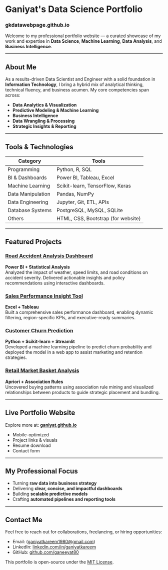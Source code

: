 # Ganiyat's Data Science Portfolio
### gkdatawebpage.github.io

Welcome to my professional portfolio website — a curated showcase of my work and expertise in **Data Science**, **Machine Learning**, **Data Analysis**, and **Business Intelligence**.

---

## About Me

As a results-driven Data Scientist and Engineer with a solid foundation in **Information Technology**, I bring a hybrid mix of analytical thinking, technical fluency, and business acumen. My core competencies span across:

-  **Data Analytics & Visualization**
-  **Predictive Modeling & Machine Learning**
-  **Business Intelligence**
-  **Data Wrangling & Processing**
-  **Strategic Insights & Reporting**

---

##  Tools & Technologies

| Category | Tools |
|----------|-------|
| Programming | Python, R, SQL |
| BI & Dashboards | Power BI, Tableau, Excel |
| Machine Learning | Scikit-learn, TensorFlow, Keras |
| Data Manipulation | Pandas, NumPy |
| Data Engineering | Jupyter, Git, ETL, APIs |
| Database Systems | PostgreSQL, MySQL, SQLite |
| Others | HTML, CSS, Bootstrap (for website) |

---

##  Featured Projects

###  [Road Accident Analysis Dashboard](https://github.com/ganeeyat80/gkdatawebpage.github.io/road-accident-analysis)
**Power BI + Statistical Analysis**  
Analyzed the impact of weather, speed limits, and road conditions on accident severity. Delivered actionable insights and policy recommendations using interactive dashboards.

###  [Sales Performance Insight Tool](https://github.com/ganeeyat80/gkdatawebpage.github.io/sales-dashboard)
**Excel + Tableau**  
Built a comprehensive sales performance dashboard, enabling dynamic filtering, region-specific KPIs, and executive-ready summaries.

###  [Customer Churn Prediction](https://github.com/ganeeyat80/gkdatawebpage.github.io/customer-churn-ml)
**Python + Scikit-learn + Streamlit**  
Developed a machine learning pipeline to predict churn probability and deployed the model in a web app to assist marketing and retention strategies.

###  [Retail Market Basket Analysis](https://github.com/ganeeyat80/gkdatawebpage.github.io/market-basket-analysis)
**Apriori + Association Rules**  
Uncovered buying patterns using association rule mining and visualized relationships between products to guide strategic placement and bundling.

---

##  Live Portfolio Website

Explore more at: **[ganiyat.github.io](https://github.com/ganeeyat80/gkdatawebpage.github.io)**  
- Mobile-optimized  
- Project links & visuals  
- Resume download  
- Contact form

---

##  My Professional Focus

- Turning **raw data into business strategy**
- Delivering **clear, concise, and impactful dashboards**
- Building **scalable predictive models**
- Crafting **automated pipelines and reporting tools**

---

##  Contact Me

Feel free to reach out for collaborations, freelancing, or hiring opportunities:

-  Email: (ganiyatkareem1980@gmail.com)
-  LinkedIn: [linkedin.com/in/ganiyatkareem](https://www.linkedin.com/in/ganiyat-kareem)
-  GitHub: [github.com/ganeeyat80](https://github.com/ganeeyat80/gkdatawebpage.github.io)


This portfolio is open-source under the [MIT License](LICENSE).
